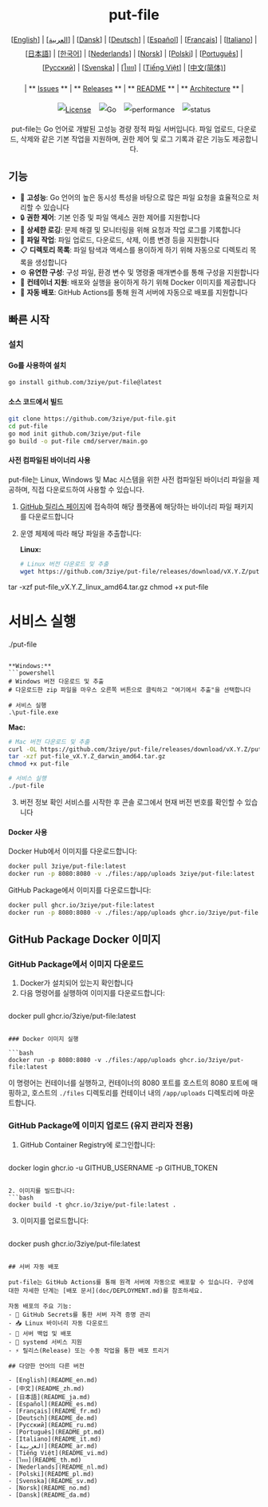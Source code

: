 <h1 align="center" style="border-bottom: none"> 
     <a href="" target="_blank"> 
         <alt="put-file" src="" width="100" height="100"> 
     </a> 
     <br>put-file 
 </h1> 
 
 <div align="center" style="line-height: 2;"> 
   [<a href="/README.md">English</a>] | [<a href="/readme/README_ar.md">العربية</a>] | [<a href="/readme/README_da.md">Dansk</a>] | [<a href="/readme/README_de.md">Deutsch</a>] | [<a href="/readme/README_es.md">Español</a>] | [<a href="/readme/README_fr.md">Français</a>] | [<a href="/readme/README_it.md">Italiano</a>] | [<a href="/readme/README_ja.md">日本語</a>] | [<a href="/readme/README_ko.md">한국어</a>] | [<a href="/readme/README_nl.md">Nederlands</a>] | [<a href="/readme/README_no.md">Norsk</a>] | [<a href="/readme/README_pl.md">Polski</a>] | [<a href="/readme/README_pt.md">Português</a>] | [<a href="/readme/README_ru.md">Русский</a>] | [<a href="/readme/README_sv.md">Svenska</a>] | [<a href="/readme/README_th.md">ไทย</a>] | [<a href="/readme/README_vi.md">Tiếng Việt</a>] | [<a href="/readme/README_zh.md">中文(简体)</a>] 
   <br> 
   
   | ** [Issues](https://github.com/3ziye/put-file/issues) ** | ** [Releases](https://github.com/3ziye/put-file/releases) ** | ** [README](https://github.com/3ziye/put-file/blob/main/README.md) ** | ** [Architecture](https://github.com/3ziye/put-file/blob/main/doc/architecture.md) ** | 
   <br> 
   
   [![License](https://img.shields.io/badge/License-MIT-green.svg)](https://opensource.org/licenses/MIT) 
   &nbsp;&nbsp; 
   ![Go](https://img.shields.io/badge/language-Go-blue.svg) 
   &nbsp;&nbsp; 
   ![performance](https://img.shields.io/badge/performance-high-yellow.svg) 
   &nbsp;&nbsp; 
   ![status](https://img.shields.io/badge/status-Stable-green.svg) 
 </div> 
 
 <p align="center">put-file는 Go 언어로 개발된 고성능 경량 정적 파일 서버입니다. 파일 업로드, 다운로드, 삭제와 같은 기본 작업을 지원하며, 권한 제어 및 로그 기록과 같은 기능도 제공합니다.</p>

## 기능

- 🚀 **고성능**: Go 언어의 높은 동시성 특성을 바탕으로 많은 파일 요청을 효율적으로 처리할 수 있습니다
- 🔒 **권한 제어**: 기본 인증 및 파일 액세스 권한 제어를 지원합니다
- 📝 **상세한 로깅**: 문제 해결 및 모니터링을 위해 요청과 작업 로그를 기록합니다
- 📁 **파일 작업**: 파일 업로드, 다운로드, 삭제, 이름 변경 등을 지원합니다
- 📋 **디렉토리 목록**: 파일 탐색과 액세스를 용이하게 하기 위해 자동으로 디렉토리 목록을 생성합니다
- ⚙️ **유연한 구성**: 구성 파일, 환경 변수 및 명령줄 매개변수를 통해 구성을 지원합니다
- 🐳 **컨테이너 지원**: 배포와 실행을 용이하게 하기 위해 Docker 이미지를 제공합니다
- 🚀 **자동 배포**: GitHub Actions를 통해 원격 서버에 자동으로 배포를 지원합니다

## 빠른 시작

### 설치

#### Go를 사용하여 설치

```bash
go install github.com/3ziye/put-file@latest
```

#### 소스 코드에서 빌드

```bash
git clone https://github.com/3ziye/put-file.git
cd put-file
go mod init github.com/3ziye/put-file
go build -o put-file cmd/server/main.go
```

#### 사전 컴파일된 바이너리 사용

put-file는 Linux, Windows 및 Mac 시스템을 위한 사전 컴파일된 바이너리 파일을 제공하며, 직접 다운로드하여 사용할 수 있습니다.

1. [GitHub 릴리스 페이지](https://github.com/3ziye/put-file/releases)에 접속하여 해당 플랫폼에 해당하는 바이너리 파일 패키지를 다운로드합니다

2. 운영 체제에 따라 해당 파일을 추출합니다:

   **Linux:**
   ```bash
   # Linux 버전 다운로드 및 추출
   wget https://github.com/3ziye/put-file/releases/download/vX.Y.Z/put-file_vX.Y.Z_linux_amd64.tar.gz
tar -xzf put-file_vX.Y.Z_linux_amd64.tar.gz
chmod +x put-file
   
   # 서비스 실행
   ./put-file
   ```
   
   **Windows:**
   ```powershell
   # Windows 버전 다운로드 및 추출
   # 다운로드한 zip 파일을 마우스 오른쪽 버튼으로 클릭하고 "여기에서 추출"을 선택합니다
   
   # 서비스 실행
   .\put-file.exe
   ```
   
   **Mac:**
   ```bash
   # Mac 버전 다운로드 및 추출
   curl -OL https://github.com/3ziye/put-file/releases/download/vX.Y.Z/put-file_vX.Y.Z_darwin_amd64.tar.gz
tar -xzf put-file_vX.Y.Z_darwin_amd64.tar.gz
chmod +x put-file
   
   # 서비스 실행
   ./put-file
   ```

3. 버전 정보 확인
   서비스를 시작한 후 콘솔 로그에서 현재 버전 번호를 확인할 수 있습니다

#### Docker 사용

Docker Hub에서 이미지를 다운로드합니다:
```bash
docker pull 3ziye/put-file:latest
docker run -p 8080:8080 -v ./files:/app/uploads 3ziye/put-file:latest
```

GitHub Package에서 이미지를 다운로드합니다:
```bash
docker pull ghcr.io/3ziye/put-file:latest
docker run -p 8080:8080 -v ./files:/app/uploads ghcr.io/3ziye/put-file:latest
```

## GitHub Package Docker 이미지

### GitHub Package에서 이미지 다운로드

1. Docker가 설치되어 있는지 확인합니다
2. 다음 명령어를 실행하여 이미지를 다운로드합니다:
   ```bash
docker pull ghcr.io/3ziye/put-file:latest
   ```

### Docker 이미지 실행

```bash
docker run -p 8080:8080 -v ./files:/app/uploads ghcr.io/3ziye/put-file:latest
```

이 명령어는 컨테이너를 실행하고, 컨테이너의 8080 포트를 호스트의 8080 포트에 매핑하고, 호스트의 `./files` 디렉토리를 컨테이너 내의 `/app/uploads` 디렉토리에 마운트합니다.

### GitHub Package에 이미지 업로드 (유지 관리자 전용)

1. GitHub Container Registry에 로그인합니다:
   ```bash
docker login ghcr.io -u GITHUB_USERNAME -p GITHUB_TOKEN
   ```

2. 이미지를 빌드합니다:
   ```bash
docker build -t ghcr.io/3ziye/put-file:latest .
   ```

3. 이미지를 업로드합니다:
   ```bash
docker push ghcr.io/3ziye/put-file:latest
   ```

## 서버 자동 배포

put-file는 GitHub Actions를 통해 원격 서버에 자동으로 배포할 수 있습니다. 구성에 대한 자세한 단계는 [배포 문서](doc/DEPLOYMENT.md)를 참조하세요.

자동 배포의 주요 기능:
- 🔑 GitHub Secrets를 통한 서버 자격 증명 관리
- 📥 Linux 바이너리 자동 다운로드
- 📁 서버 백업 및 배포
- 🚀 systemd 서비스 지원
- ⚡ 릴리스(Release) 또는 수동 작업을 통한 배포 트리거

## 다양한 언어의 다른 버전

- [English](README_en.md)
- [中文](README_zh.md)
- [日本語](README_ja.md)
- [Español](README_es.md)
- [Français](README_fr.md)
- [Deutsch](README_de.md)
- [Русский](README_ru.md)
- [Português](README_pt.md)
- [Italiano](README_it.md)
- [العربية](README_ar.md)
- [Tiếng Việt](README_vi.md)
- [ไทย](README_th.md)
- [Nederlands](README_nl.md)
- [Polski](README_pl.md)
- [Svenska](README_sv.md)
- [Norsk](README_no.md)
- [Dansk](README_da.md)